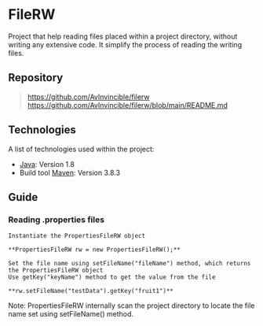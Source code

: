 # FileRW
Project that help reading files placed within a project directory, without writing any extensive code. 
It simplify the process of reading the writing files.

## Repository 
> https://github.com/AvInvincible/filerw <br>
> https://github.com/AvInvincible/filerw/blob/main/README.md

## Technologies
A list of technologies used within the project:
* [Java](https://www.java.com/en/): Version 1.8
* Build tool [Maven](http://maven.apache.org/): Version 3.8.3

## Guide
### Reading .properties files
```
Instantiate the PropertiesFileRW object 

**PropertiesFileRW rw = new PropertiesFileRW();**

Set the file name using setFileName("fileName") method, which returns the PropertiesFileRW object
Use getKey("keyName") method to get the value from the file

**rw.setFileName("testData").getKey("fruit1")**
```
Note: PropertiesFileRW internally scan the project directory to locate the file name set using setFileName() method.
